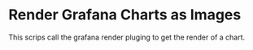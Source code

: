 # Render Grafana Charts as Images

This scrips call the grafana render pluging to get the render of a chart.